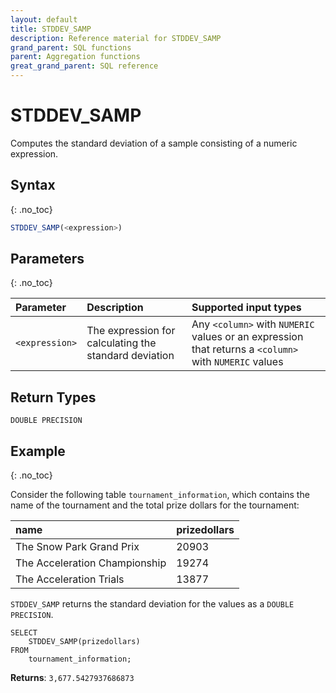 ```yaml
---
layout: default
title: STDDEV_SAMP
description: Reference material for STDDEV_SAMP
grand_parent: SQL functions
parent: Aggregation functions
great_grand_parent: SQL reference
---
```


# STDDEV\_SAMP

Computes the standard deviation of a sample consisting of a numeric expression.

## Syntax
{: .no_toc}

```sql
STDDEV_SAMP(<expression>)
```
## Parameters 
{: .no_toc}

| Parameter | Description               | Supported input types |
| :--------- | :----------------------------------- | :--------|
| `<expression>`  | The expression for calculating the standard deviation | Any `<column>` with `NUMERIC` values or an expression that returns a `<column>` with `NUMERIC` values | 

## Return Types
`DOUBLE PRECISION`

## Example
{: .no_toc}

Consider the following table `tournament_information`, which contains the name of the tournament and the total prize dollars for the tournament: 

| name | prizedollars | 
|:-------| :--------|
| The Snow Park Grand Prix |	20903	| 
| The Acceleration Championship | 19274	|
The Acceleration Trials | 13877 | 


`STDDEV_SAMP` returns the standard deviation for the values as a `DOUBLE PRECISION`.

```
SELECT
	STDDEV_SAMP(prizedollars)
FROM
	tournament_information;
```

**Returns**: `3,677.5427937686873`
